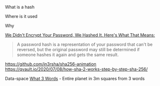 What is a hash

Where is it used

Why

[We Didn't Encrypt Your Password, We Hashed It. Here's What That Means:](https://www.troyhunt.com/we-didnt-encrypt-your-password-we-hashed-it-heres-what-that-means/)
> A password hash is a representation of your password that can't be reversed, but the original password may still be determined if someone hashes it again and gets the same result.

https://github.com/in3rsha/sha256-animation
https://qvault.io/2020/07/08/how-sha-2-works-step-by-step-sha-256/


Data-space
[What 3 Words](https://what3words.com/) - Entire planet in 3m squares from 3 words
